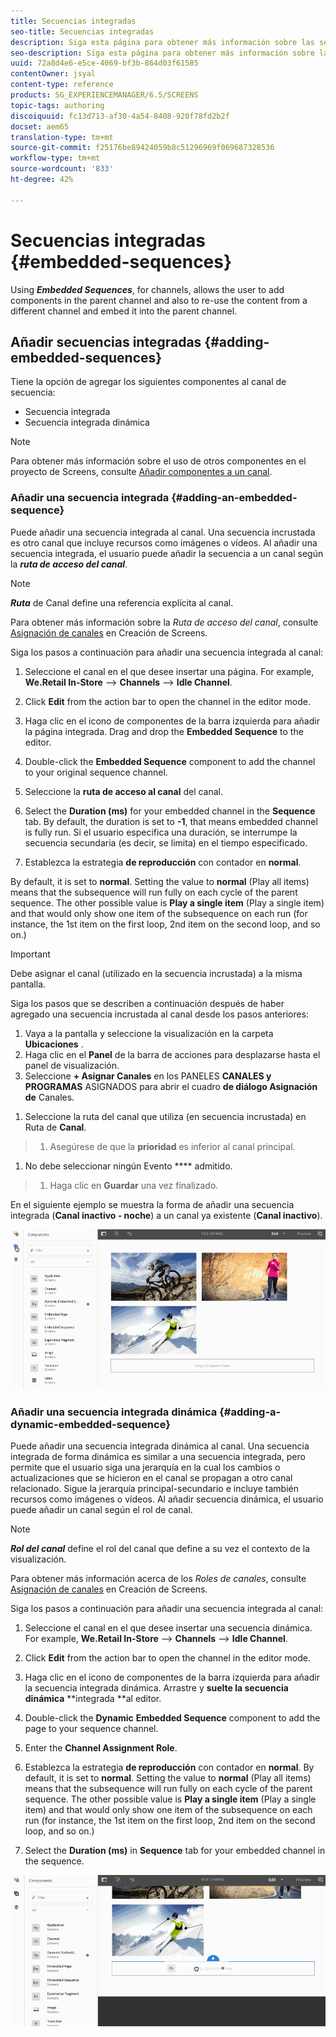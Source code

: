 ```yaml
---
title: Secuencias integradas
seo-title: Secuencias integradas
description: Siga esta página para obtener más información sobre las secuencias integradas de canales que permiten al usuario añadir componentes en el canal principal y reutilizar el contenido de otro canal e integrarlo en el canal principal.
seo-description: Siga esta página para obtener más información sobre las secuencias integradas de canales que permiten al usuario añadir componentes en el canal principal y reutilizar el contenido de otro canal e integrarlo en el canal principal.
uuid: 72a8d4e6-e5ce-4069-bf3b-864d03f61585
contentOwner: jsyal
content-type: reference
products: SG_EXPERIENCEMANAGER/6.5/SCREENS
topic-tags: authoring
discoiquuid: fc13d713-af30-4a54-8408-920f78fd2b2f
docset: aem65
translation-type: tm+mt
source-git-commit: f25176be89424059b8c51296969f069687328536
workflow-type: tm+mt
source-wordcount: '833'
ht-degree: 42%

---
```



# Secuencias integradas {#embedded-sequences}

Using ***Embedded Sequences***, for channels, allows the user to add components in the parent channel and also to re-use the content from a different channel and embed it into the parent channel.

## Añadir secuencias integradas {#adding-embedded-sequences}

Tiene la opción de agregar los siguientes componentes al canal de secuencia:

* Secuencia integrada
* Secuencia integrada dinámica

>[!NOTE]
>
>Para obtener más información sobre el uso de otros componentes en el proyecto de Screens, consulte [Añadir componentes a un canal](adding-components-to-a-channel.md).

### Añadir una secuencia integrada {#adding-an-embedded-sequence}

Puede añadir una secuencia integrada al canal. Una secuencia incrustada es otro canal que incluye recursos como imágenes o vídeos. Al añadir una secuencia integrada, el usuario puede añadir la secuencia a un canal según la ***ruta de acceso del canal***.

>[!NOTE]
>
>***Ruta*** de Canal define una referencia explícita al canal.
>
>Para obtener más información sobre la *Ruta de acceso del canal*, consulte [Asignación de canales](channel-assignment.md) en Creación de Screens.

Siga los pasos a continuación para añadir una secuencia integrada al canal:

1. Seleccione el canal en el que desee insertar una página. For example, **We.Retail In-Store** --> **Channels** --> **Idle Channel**.

1. Click **Edit** from the action bar to open the channel in the editor mode.
1. Haga clic en el icono de componentes de la barra izquierda para añadir la página integrada. Drag and drop the **Embedded Sequence** to the editor.
1. Double-click the **Embedded Sequence** component to add the channel to your original sequence channel.
1. Seleccione la **ruta de acceso al canal** del canal.
1. Select the **Duration (ms)** for your embedded channel in the **Sequence** tab. By default, the duration is set to **-1**, that means embedded channel is fully run. Si el usuario especifica una duración, se interrumpe la secuencia secundaria (es decir, se limita) en el tiempo especificado.

1. Establezca la estrategia **de reproducción** con contador en **normal**.

By default, it is set to **normal**. Setting the value to **normal** (Play all items) means that the subsequence will run fully on each cycle of the parent sequence. The other possible value is **Play a single item** (Play a single item) and that would only show one item of the subsequence on each run (for instance, the 1st item on the first loop, 2nd item on the second loop, and so on.)

>[!IMPORTANT]
>
>Debe asignar el canal (utilizado en la secuencia incrustada) a la misma pantalla.
>
>Siga los pasos que se describen a continuación después de haber agregado una secuencia incrustada al canal desde los pasos anteriores:
>
>1. Vaya a la pantalla y seleccione la visualización en la carpeta **Ubicaciones** .
>1. Haga clic en el **Panel** de la barra de acciones para desplazarse hasta el panel de visualización.
>1. Seleccione **+ Asignar Canales** en los PANELES **CANALES y PROGRAMAS** ASIGNADOS para abrir el cuadro **de diálogo Asignación de** Canales.

   >
   >
1. Seleccione la ruta del canal que utiliza (en secuencia incrustada) en Ruta de **Canal**.
>1. Asegúrese de que la **prioridad** es inferior al canal principal.

   >
   >
1. No debe seleccionar ningún Evento **** admitido.
>1. Haga clic en **Guardar** una vez finalizado.

>



En el siguiente ejemplo se muestra la forma de añadir una secuencia integrada (**Canal inactivo - noche**) a un canal ya existente (**Canal inactivo**).

![new2](assets/new2.gif)

### Añadir una secuencia integrada dinámica {#adding-a-dynamic-embedded-sequence}

Puede añadir una secuencia integrada dinámica al canal. Una secuencia integrada de forma dinámica es similar a una secuencia integrada, pero permite que el usuario siga una jerarquía en la cual los cambios o actualizaciones que se hicieron en el canal se propagan a otro canal relacionado. Sigue la jerarquía principal-secundario e incluye también recursos como imágenes o vídeos. Al añadir secuencia dinámica, el usuario puede añadir un canal según el rol de canal.

>[!NOTE]
>
>***Rol del canal*** define el rol del canal que define a su vez el contexto de la visualización.
>
>Para obtener más información acerca de los *Roles de canales*, consulte [Asignación de canales](channel-assignment.md) en Creación de Screens.

Siga los pasos a continuación para añadir una secuencia integrada al canal:

1. Seleccione el canal en el que desee insertar una secuencia dinámica. For example, **We.Retail In-Store** --> **Channels** --> **Idle Channel**.

1. Click **Edit** from the action bar to open the channel in the editor mode.
1. Haga clic en el icono de componentes de la barra izquierda para añadir la secuencia integrada dinámica. Arrastre y **suelte la secuencia dinámica** **integrada **al editor.

1. Double-click the **Dynamic** **Embedded Sequence** component to add the page to your sequence channel.

1. Enter the **Channel Assignment Role**.
1. Establezca la estrategia **de reproducción** con contador en **normal**. By default, it is set to **normal**. Setting the value to **normal** (Play all items) means that the subsequence will run fully on each cycle of the parent sequence. The other possible value is **Play a single item** (Play a single item) and that would only show one item of the subsequence on each run (for instance, the 1st item on the first loop, 2nd item on the second loop, and so on.)

1. Select the **Duration (ms)** in **Sequence** tab for your embedded channel in the sequence.

![más reciente](assets/latest.gif)

